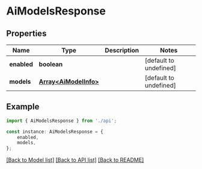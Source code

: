 # AiModelsResponse


## Properties

Name | Type | Description | Notes
------------ | ------------- | ------------- | -------------
**enabled** | **boolean** |  | [default to undefined]
**models** | [**Array&lt;AiModelInfo&gt;**](AiModelInfo.md) |  | [default to undefined]

## Example

```typescript
import { AiModelsResponse } from './api';

const instance: AiModelsResponse = {
    enabled,
    models,
};
```

[[Back to Model list]](../README.md#documentation-for-models) [[Back to API list]](../README.md#documentation-for-api-endpoints) [[Back to README]](../README.md)
